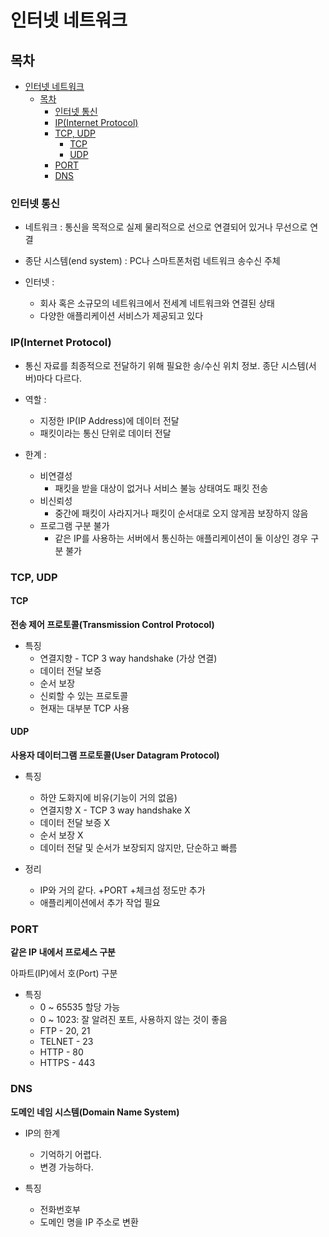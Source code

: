 # 인터넷 네트워크

## 목차
- [인터넷 네트워크](#인터넷-네트워크)
  - [목차](#목차)
    - [인터넷 통신](#인터넷-통신)
    - [IP(Internet Protocol)](#ipinternet-protocol)
    - [TCP, UDP](#tcp-udp)
      - [TCP](#tcp)
      - [UDP](#udp)
    - [PORT](#port)
    - [DNS](#dns)

### 인터넷 통신

- 네트워크 : 통신을 목적으로 실제 물리적으로 선으로 연결되어 있거나 무선으로 연결

- 종단 시스템(end system) : PC나 스마트폰처럼 네트워크 송수신 주체

- 인터넷 : 
  - 회사 혹은 소규모의 네트워크에서 전세계 네트워크와 연결된 상태
  - 다양한 애플리케이션 서비스가 제공되고 있다

### IP(Internet Protocol)

- 통신 자료를 최종적으로 전달하기 위해 필요한 송/수신 위치 정보. 종단 시스템(서버)마다 다르다.

- 역할 :
  - 지정한 IP(IP Address)에 데이터 전달
  - 패킷이라는 통신 단위로 데이터 전달

- 한계 :
  - 비연결성
    - 패킷을 받을 대상이 없거나 서비스 불능 상태여도 패킷 전송
  - 비신뢰성
    - 중간에 패킷이 사라지거나 패킷이 순서대로 오지 않게끔 보장하지 않음
  - 프로그램 구분 불가 
    - 같은 IP를 사용하는 서버에서 통신하는 애플리케이션이 둘 이상인 경우 구분 불가
  
### TCP, UDP

#### TCP

**전송 제어 프로토콜(Transmission Control Protocol)**

- 특징
  - 연결지향 - TCP 3 way handshake (가상 연결)
  - 데이터 전달 보증
  - 순서 보장
  - 신뢰할 수 있는 프로토콜
  - 현재는 대부분 TCP 사용

#### UDP

**사용자 데이터그램 프로토콜(User Datagram Protocol)**

- 특징
  - 하얀 도화지에 비유(기능이 거의 없음)
  - 연결지향 X - TCP 3 way handshake X
  - 데이터 전달 보증 X
  - 순서 보장 X
  - 데이터 전달 및 순서가 보장되지 않지만, 단순하고 빠름

- 정리
  - IP와 거의 같다. +PORT +체크섬 정도만 추가
  - 애플리케이션에서 추가 작업 필요

### PORT

**같은 IP 내에서 프로세스 구분**

아파트(IP)에서 호(Port) 구분

- 특징
  - 0 ~ 65535 할당 가능
  - 0 ~ 1023: 잘 알려진 포트, 사용하지 않는 것이 좋음
  - FTP - 20, 21
  - TELNET - 23
  - HTTP - 80
  - HTTPS - 443

### DNS

**도메인 네임 시스템(Domain Name System)**

- IP의 한계
  - 기억하기 어렵다.
  - 변경 가능하다.

- 특징
  - 전화번호부
  - 도메인 명을 IP 주소로 변환